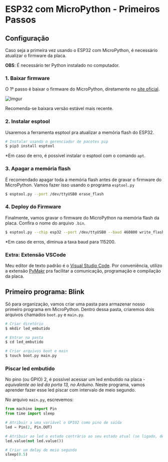 # ESP32 com MicroPython - Primeiros Passos

## Configuração

Caso seja a primeira vez usando o ESP32 com MicroPython, é necessário atualizar o firmware da placa.

**OBS**: É necessário ter Python instalado no computador.

### 1. Baixar firmware

O 1º passo é baixar o firmware do MicroPython, diretamente no [site oficial](https://micropython.org/download/). 

![Imgur](https://imgur.com/GXKnnbk)

Recomenda-se baixara versão estável mais recente.

### 2. Instalar esptool

Usaremos a ferramenta esptool pra atualizar a memória flash do ESP32.

```bash
# Instalar usando o gerenciador de pacotes pip
$ pip3 install esptool
```

*Em caso de erro, é possível instalar o esptool com o comando `apt`.

### 3. Apagar a memória flash

É recomendado apagar toda a memória flash antes de gravar o firmware do MicroPython. Vamos fazer isso usando o programa `esptool.py`

```bash
$ esptool.py --port /dev/ttyUSB0 erase_flash
```

### 4. Deploy do Firmware

Finalmente, vamos gravar o firmware do MicroPython na memória flash da placa.
Confira o nome do arquivo `.bin`.

```bash
$ esptool.py --chip esp32 --port /dev/ttyUSB0 --baud 460800 write_flash -z 0x1000 esp32-date-version.bin
```

*Em caso de erros, diminua a taxa baud para 115200.

### Extra: Extensão VSCode

Meu editor de texto padrão é o [Visual Studio Code](https://code.visualstudio.com/). Por conveniência, utilizo a extensão [PyMakr](https://docs.pycom.io/gettingstarted/software/vscode/) pra facilitar a comunicação, programação e compilação da placa.

## Primeiro programa: Blink

Só para organização, vamos criar uma pasta para armazenar nosso primeiro programa em MicroPython. Dentro dessa pasta, criaremos dois arquivos chamados `boot.py` e `main.py`.

```sh
# Criar diretório
$ mkdir led_embutido

# Entrar na pasta
$ cd led_embutido

# Criar arquivos boot e main
$ touch boot.py main.py
```

### Piscar led embutido

No pino (ou GPIO) 2, é possível acessar um led embutido na placa - *equivalente ao led da porta 13, no Arduino*. Neste programa, vamos aprender fazer esse led piscar com intervalo de meio segundo.

No arquivo `main.py`, escrevemos:

```py
from machine import Pin
from time import sleep

# Atribuir a uma variável o GPIO2 como pino de saída
led = Pin(2, Pin.OUT)

# Atribuir ao led o estado contrário ao seu estado atual (se ligado, desliga, e vice-versa)
led.value(not led.value())

# Criar um delay de meio segundo
sleep(0.5)
```
